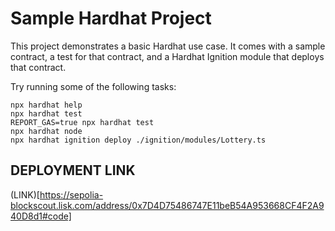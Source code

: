 # Sample Hardhat Project

This project demonstrates a basic Hardhat use case. It comes with a sample contract, a test for that contract, and a Hardhat Ignition module that deploys that contract.

Try running some of the following tasks:

```shell
npx hardhat help
npx hardhat test
REPORT_GAS=true npx hardhat test
npx hardhat node
npx hardhat ignition deploy ./ignition/modules/Lottery.ts
```

## DEPLOYMENT LINK
(LINK)[https://sepolia-blockscout.lisk.com/address/0x7D4D75486747E11beB54A953668CF4F2A940D8d1#code]
